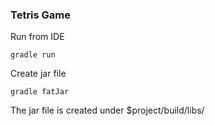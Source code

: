 ### Tetris Game

Run from IDE
```
gradle run
```

Create jar file
```
gradle fatJar
```
The jar file is created under $project/build/libs/
